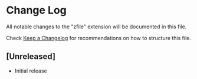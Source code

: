# Change Log

All notable changes to the "zfile" extension will be documented in this file.

Check [Keep a Changelog](http://keepachangelog.com/) for recommendations on how to structure this file.

## [Unreleased]

- Initial release